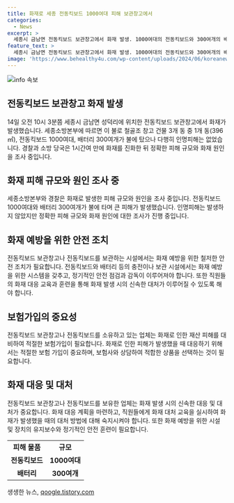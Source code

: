 ```yaml
---
title: 화재로 세종 전동킥보드 1000여대 피해 보관창고에서
categories:
  - News
excerpt: >
  세종시 금남면 전동킥보드 보관창고에서 화재 발생. 1000여대의 전동킥보드와 300여개의 배터리가 불에 탔으며 인명피해는 없었음. 경찰과 소방 당국이 원인 조사 중.
feature_text: >
  세종시 금남면 전동킥보드 보관창고에서 화재 발생. 1000여대의 전동킥보드와 300여개의 배터리가 불에 탔으며 인명피해는 없었음. 경찰과 소방 당국이 원인 조사 중.
image: 'https://www.behealthy4u.com/wp-content/uploads/2024/06/koreanews.jpg'
---
```


<p><img src="https://www.behealthy4u.com/wp-content/uploads/2024/06/koreanews.jpg" alt="info 속보" /></p>

<h2 data-ke-size="size26">전동킥보드 보관창고 화재 발생</h2>

<p data-ke-size="size16">14일 오전 10시 3분쯤 세종시 금남면 성덕리에 위치한 전동킥보드 보관창고에서 화재가 발생했습니다. 세종소방본부에 따르면 이 불로 철골조 창고 건물 3개 동 중 1개 동(396㎡), 전동킥보드 1000여대, 배터리 300여개가 불에 탔으나 다행히 인명피해는 없었습니다. 경찰과 소방 당국은 1시간여 만에 화재를 진화한 뒤 정확한 피해 규모와 화재 원인을 조사 중입니다.</p>

<h2 data-ke-size="size26">화재 피해 규모와 원인 조사 중</h2>

<p data-ke-size="size16">세종소방본부와 경찰은 화재로 발생한 피해 규모와 원인을 조사 중입니다. 전동킥보드 1000여대와 배터리 300여개가 불에 타며 큰 피해가 발생했습니다. 인명피해는 발생하지 않았지만 정확한 피해 규모와 화재 원인에 대한 조사가 진행 중입니다.</p>

<h2 data-ke-size="size26">화재 예방을 위한 안전 조치</h2>

<p data-ke-size="size16">전동킥보드 보관창고나 전동킥보드를 보관하는 시설에서는 화재 예방을 위한 철저한 안전 조치가 필요합니다. 전동킥보드와 배터리 등의 충전이나 보관 시설에서는 화재 예방을 위한 시스템을 갖추고, 정기적인 안전 점검과 감독이 이루어져야 합니다. 또한 직원들의 화재 대응 교육과 훈련을 통해 화재 발생 시의 신속한 대처가 이루어질 수 있도록 해야 합니다.</p>

<h2 data-ke-size="size26">보험가입의 중요성</h2>

<p data-ke-size="size16">전동킥보드 보관창고나 전동킥보드를 소유하고 있는 업체는 화재로 인한 재산 피해를 대비하여 적절한 보험가입이 필요합니다. 화재로 인한 피해가 발생했을 때 대응하기 위해서는 적절한 보험 가입이 중요하며, 보험사와 상담하여 적합한 상품을 선택하는 것이 필요합니다.</p>

<h2 data-ke-size="size26">화재 대응 및 대처</h2>

<p data-ke-size="size16">전동킥보드 보관창고나 전동킥보드를 보유한 업체는 화재 발생 시의 신속한 대응 및 대처가 중요합니다. 화재 대응 계획을 마련하고, 직원들에게 화재 대처 교육을 실시하여 화재가 발생했을 때의 대처 방법에 대해 숙지시켜야 합니다. 또한 화재 예방을 위한 시설 및 장치의 유지보수와 정기적인 안전 훈련이 필요합니다.</p>

<table>
    <tbody>
        <tr>
            <td style="text-align: center; height: 17px;"><b>피해 물품</b></td>
            <td style="text-align: center; height: 17px;"><b>규모</b></td>
        </tr>
        <tr>
            <td style="text-align: center; height: 17px;"><b>전동킥보드</b></td>
            <td style="text-align: center; height: 17px;"><b>1000여대</b></td>
        </tr>
        <tr>
            <td style="text-align: center; height: 17px;"><b>배터리</b></td>
            <td style="text-align: center; height: 17px;"><b>300여개</b></td>
        </tr>
    </tbody>
</table>
생생한 뉴스, <a href="https://qoogle.tistory.com" rel="dofollow">qoogle.tistory.com</a>


